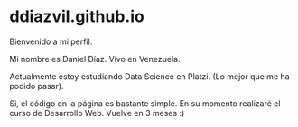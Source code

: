 # ddiazvil.github.io

Bienvenido a mi perfil.

Mi nombre es Daniel Díaz. Vivo en Venezuela.

Actualmente estoy estudiando Data Science en Platzi. (Lo mejor que me ha podido pasar). 

Si, el código en la página es bastante simple. En su momento realizaré el curso de Desarrollo Web. Vuelve en 3 meses :)
